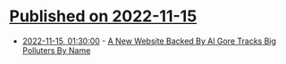# [Published on 2022-11-15](index.md)

* [2022-11-15, 01:30:00](https://news.slashdot.org/story/22/11/15/0013222/a-new-website-backed-by-al-gore-tracks-big-polluters-by-name?utm_source=rss1.0mainlinkanon&utm_medium=feed) - [A New Website Backed By Al Gore Tracks Big Polluters By Name](https://news.slashdot.org/story/22/11/15/0013222/a-new-website-backed-by-al-gore-tracks-big-polluters-by-name?utm_source=rss1.0mainlinkanon&utm_medium=feed)
